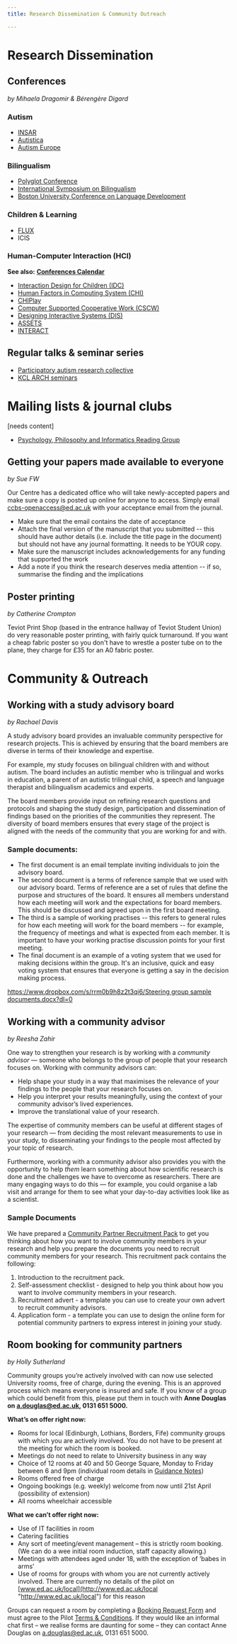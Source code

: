 ```yaml
---
title: Research Dissemination & Community Outreach

---
```

# Research Dissemination

## Conferences

_by Mihaela Dragomir & Bérengère Digard_

### Autism

* [INSAR](https://www.autism-insar.org/)
* [Autistica](https://www.autistica.org.uk/get-involved/research-conference)
* [Autism Europe](http://www.autismeurope-congress2019.com/en/)

### Bilingualism

* [Polyglot Conference](http://polyglotconference.com/)
* [International Symposium on Bilingualism](http://sites.psych.ualberta.ca/ISB12/)
* [Boston University Conference on Language Development](https://www.bu.edu/bucld/conference-info/schedule/)

### Children & Learning

* [FLUX](https://fluxsociety.org/)
* ICIS

### Human-Computer Interaction (HCI)

**See also:** [**Conferences Calendar**](https://sigchi.org/conferences/calendar/)

* [Interaction Design for Children (IDC)](http://idc-2018.org/)
* [Human Factors in Computing System (CHI)](http://chi2019.acm.org/)
* [CHIPlay](https://chiplay.acm.org/2018/)
* [Computer Supported Cooperative Work (CSCW)](https://cscw.acm.org/2018/)
* [Designing Interactive Systems (DIS)](http://dis2018.org/)
* [ASSETS](https://assets18.sigaccess.org/)
* [INTERACT](http://interact2019.org/)

## Regular talks & seminar series

* [Participatory autism research collective](https://participatoryautismresearch.wordpress.com/category/events/)
* [KCL ARCH seminars](https://twitter.us19.list-manage.com/subscribe?u=c5c8d2134955dc7dbe09ae0b1&id=c273087409)

# Mailing lists & journal clubs 

\[needs content\]

* [Psychology, Philosophy and Informatics Reading Group](http://lists.inf.ed.ac.uk/mailman/listinfo/ppig-list)

## Getting your papers made available to everyone

_by Sue FW_

Our Centre has a dedicated office who will take newly-accepted papers and make sure a copy is posted up online for anyone to access. Simply email [ccbs-openaccess@ed.ac.uk](mailto:ccbs-openaccess@ed.ac.uk) with your acceptance email from the journal.

* Make sure that the email contains the date of acceptance
* Attach the final version of the manuscript that you submitted -- this should have author details (i.e. include the title page in the document) but should not have any journal formatting. It needs to be YOUR copy.
* Make sure the manuscript includes acknowledgements for any funding that supported the work
* Add a note if you think the research deserves media attention -- if so, summarise the finding and the implications

## Poster printing

_by Catherine Crompton_

Teviot Print Shop (based in the entrance hallway of Teviot Student Union) do very reasonable poster printing, with fairly quick turnaround. If you want a cheap fabric poster so you don't have to wrestle a poster tube on to the plane, they charge for £35 for an A0 fabric poster.

# Community & Outreach

## Working with a study advisory board

_by Rachael Davis_

A study advisory board provides an invaluable community perspective for
research projects. This is achieved by ensuring that the board
members are diverse in terms of their knowledge and expertise.

For example, my study focuses on bilingual children with and without
autism. The board includes an autistic member who is trilingual and
works in education, a parent of an autistic trilingual child, a speech
and language therapist and bilingualism academics and experts.

The board members provide input on refining research questions and
protocols and shaping the study design, participation and dissemination
of findings based on the priorities of the communities they represent.
The diversity of board members ensures that every stage of the project
is aligned with the needs of the community that you are working for and
with.

### Sample documents:

* The first document is an email template inviting individuals to join
  the advisory board.
* The second document is a terms of reference sample that we used with
  our advisory board. Terms of reference are a set of rules that define
  the purpose and structures of the board. It ensures all members
  understand how each meeting will work and the expectations for board
  members. This should be discussed and agreed upon in the first board
  meeting.
* The third is a sample of working practises -- this refers to general
  rules for how each meeting will work for the board members -- for
  example, the frequency of meetings and what is expected from each
  member. It is important to have your working practise discussion points
  for your first meeting.
* The final document is an example of a voting system that we used for
  making decisions within the group. It's an inclusive, quick and easy
  voting system that ensures that everyone is getting a say in the
  decision making process.

[https://www.dropbox.com/s/rrm0b9h8z2t3qi6/Steering group sample documents.docx?dl=0](https://www.dropbox.com/s/rrm0b9h8z2t3qi6/Steering%20group%20sample%20documents.docx?dl=0)

## Working with a community advisor

_by Reesha Zahir_

One way to strengthen your research is by working with a _community advisor —_ someone who belongs to the group of people that your research focuses on. Working with community advisors can:

* Help shape your study in a way that maximises the relevance of your findings to the people that your research focuses on.
* Help you interpret your results meaningfully, using the context of your community advisor’s lived experiences.
* Improve the translational value of your research.

The expertise of community members can be useful at different stages of your research — from deciding the most relevant measurements to use in your study, to disseminating your findings to the people most affected by your topic of research.

Furthermore, working with a community advisor also provides you with the opportunity to help _them_ learn something about how scientific research is done and the challenges we have to overcome as researchers. There are many engaging ways to do this — for example, you could organise a lab visit and arrange for them to see what your day-to-day activities look like as a scientist.

### Sample Documents

We have prepared a [Community Partner Recruitment Pack](https://drive.google.com/drive/folders/1EVeUTF01szrbgmtQ6PpsoWEbu2dy58Sn "Community Partner Recruitment Pack") to get you thinking about how you want to involve community members in your research and help you prepare the documents you need to recruit community members for your research. This recruitment pack contains the following:

1. Introduction to the recruitment pack.
2. Self-assessment checklist - designed to help you think about how you want to involve community members in your research.
3. Recruitment advert - a template you can use to create your own advert to recruit community advisors.
4. Application form - a template you can use to design the online form for potential community partners to express interest in joining your study.

## Room booking for community partners

_by Holly Sutherland_

Community groups you’re actively involved with can now use selected University rooms, free of charge, during the evening. This is an approved process which means everyone is insured and safe. If you know of a group which could benefit from this, please put them in touch with **Anne Douglas on a.douglas@ed.ac.uk, 0131 651 5000.**

**What’s on offer right now:**

* Rooms for local (Edinburgh, Lothians, Borders, Fife) community groups with which you are actively involved. You do not have to be present at the meeting for which the room is booked.
* Meetings do not need to relate to University business in any way
* Choice of 12 rooms at 40 and 50 George Square, Monday to Friday between 6 and 9pm (individual room details in [Guidance Notes](https://www.ed.ac.uk/sites/default/files/atoms/files/communityaccessrooms_guidancenotes_0.pdf "https://www.ed.ac.uk/sites/default/files/atoms/files/communityaccessrooms_guidancenotes_0.pdf"))
* Rooms offered free of charge
* Ongoing bookings (e.g. weekly) welcome from now until 21st April (possibility of extension)
* All rooms wheelchair accessible

**What we can’t offer right now:**

* Use of IT facilities in room
* Catering facilities
* Any sort of meeting/event management – this is strictly room booking. (We can do a wee initial room induction, staff capacity allowing.)
* Meetings with attendees aged under 18, with the exception of ‘babes in arms’
* Use of rooms for groups with whom you are not currently actively involved. There are currently no details of the pilot on [www.ed.ac.uk/local](http://www.ed.ac.uk/local "http://www.ed.ac.uk/local") for this reason

Groups can request a room by completing a [Booking Request Form](https://w2.irm.ed.ac.uk/communityrooms "https://w2.irm.ed.ac.uk/communityrooms") and must agree to the Pilot [Terms & Conditions](https://www.ed.ac.uk/sites/default/files/atoms/files/communityaccessrooms_tcs_0.pdf "https://www.ed.ac.uk/sites/default/files/atoms/files/communityaccessrooms_tcs_0.pdf"). If they would like an informal chat first – we realise forms are daunting for some – they can contact Anne Douglas on [a.douglas@ed.ac.uk](mailto:a.douglas@ed.ac.uk "mailto:a.douglas@ed.ac.uk"), 0131 651 5000.